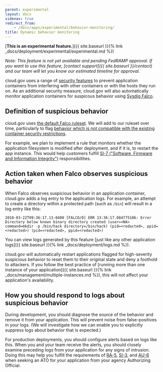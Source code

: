 ```yaml
---
parent: experimental
layout: docs
sidenav: true
redirect_from: 
    - /docs/apps/experimental/behavior-monitoring/
title: Dynamic behavior monitoring
---
```


[**This is an experimental feature.**]({{ site.baseurl }}{% link _docs/deployment/experimental/experimental.md %})

_Note: This feature is not yet available and pending FedRAMP approval. If you want to use this feature, [contact support]({{ site.baseurl }}/contact) and our team will let you know our estimated timeline for approval._

cloud.gov uses a range of [security features](https://docs.cloudfoundry.org/concepts/container-security.html) to prevent application containers from interfering with other containers or with the hosts they run on. As an additional security measure, cloud.gov will also automatically monitor application containers for suspicous behavior using [Sysdig Falco](https://sysdig.com/opensource/falco/).

## Definition of suspicious behavior

cloud.gov uses [the default Falco ruleset](https://github.com/draios/falco/blob/dev/rules/falco_rules.yaml). We will add to our ruleset over time, particularly to flag [behavior which is not compatible with the existing container security restrictions](https://docs.cloudfoundry.org/concepts/container-security.html#hardening).

For example, we plan to implement a rule that monitors whether the application filesystem is modified after deployment, and if it is, to restart the app instance. This would help customers fulfill [SI-7 ("Software, Firmware and Information Integrity")](https://nvd.nist.gov/800-53/Rev4/control/SI-7) responsibilities.

## Action taken when Falco observes suspicious behavior

When Falco observes suspicious behavior in an application container, cloud.gov adds a log entry to the application logs. For example, an attempt to create a directory within a protected path (such as `/bin`) will result in a log entry like this:

```
2018-03-22T09:36:17.13-0400 [FALCO/0] ERR 13:36:17.084775186: Error Directory below known binary directory created (user=<NA> command=mkdir -p /bin/hack directory=/bin/hack) (pid=<redacted>, ppid=<redacted>) (pid=<redacted>, ppid=<redacted>)
```

You can view logs generated by this feature [just like any other application logs]({{ site.baseurl }}{% link _docs/deployment/logs.md %}).

cloud.gov will automatically restart applications flagged for high-severity suspicious behavior to reset them to their original state and deny a foothold to attackers. If you follow the best practice of [running more than one instance of your application]({{ site.baseurl }}{% link _docs/management/multiple-instances.md %}), this will not affect your application's availability.

## How you should respond to logs about suspicious behavior

During development, you should diagnose the source of the behavior and remove it from your application. This will prevent noise from false-positives in your logs. (We will investigate how we can enable you to explicitly suppress logs about behavior that is expected.)

For production deployments, you should configure alerts based on logs like this. When you and your team receive the alerts, you should closely examine preceding logs from your application for any signs of intrusion. Doing this may help you fulfill the requirements of [RA-5](https://nvd.nist.gov/800-53/Rev4/control/RA-5), [SI-3](https://nvd.nist.gov/800-53/Rev4/control/SI-3), and [AU-6](https://nvd.nist.gov/800-53/Rev4/control/AU-6) when seeking an ATO for your application from your agency Authorizing Official.
